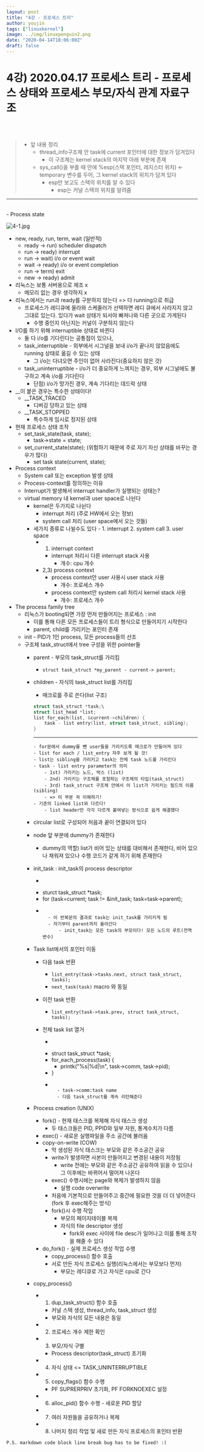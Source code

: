 ```yaml
---
layout: post
title: "4강 - 프로세스 트리"
author: youjin
tags: ["linuxkernel"]
image: ../img/linuxpenguin2.png
date: "2020-04-14T18:06:00Z"
draft: false
---
```


# 4강) 2020.04.17 프로세스 트리 - 프로세스 상태와 프로세스 부모/자식 관계 자료구조
<br><br>
> - 앞 내용 정리
>    - thread_info구조체 안 task에 current 포인터에 대한 정보가 담겨있다
>        - 이 구조체는 kernel stack의 마지막 아래 부분에 존재
>    - sys_call()을 부를 때 안에 %esp(스택 포인터, 레지스터 위치) <- temporary 변수를 두어, 그 kernel stack의 위치가 담겨 있다
>        - esp만 보고도 스택의 위치를 알 수 있다
>            - esp는 커널 스택의 위치를 알려줌
---
<br>
- Process state

![4-1.jpg](https://drive.google.com/uc?id=1NbyuSArIRPpnMc1nTOF4T92a7X3tNA5v)

- new, ready, run, term, wait (일반적)
    - ready -> run) scheduler dispatch
    - run -> ready) interrupt
    - run -> wait) i/o or event wait
    - wait -> ready) i/o or event completion
    - run -> term) exit
    - new -> ready) admit
- 리눅스는 보통 서버용으로 제조 x
    - 메모리 없는 경우 생각하지 x
- 리눅스에서는 run과 ready를 구분하지 않는다 => 다 running으로 취급
    - 프로세스가 레디큐에 올라와 스케줄러가 선택하면 레디 큐에서 사라지지 않고 그대로 있는다. 있다가 wait 상태가 되서야 빠져나와 다른 곳으로 가게된다
        - 수행 중인지 아닌지는 커널이 구분하지 않는다
- I/O를 하기 위해 interruptible 상태로 바뀐다
    - 둘 다 i/o를 기다린다는 공통점이 있으나,
    - task_interruptible - 외부에서 시그널을 보내 i/o가 끝나지 않았음에도 running 상태로 옮길 수 있는 상태
        - 그 i/o는 다녀오면 주인이 없어 사라진다(중요하지 않은 것)
    - task_uninterruptible - i/o가 더 중요하게 느껴지는 경우, 외부 시그널에도 불구하고 계속 i/o를 기다린다
        - 단점) i/o가 망가진 경우, 계속 기다리는 데드락 상태
- __이 붙은 경우는 특수한 상태이다!
    - __TASK_TRACED
        - 디버깅 당하고 있는 상태
    - __TASK_STOPPED
        - 특수하게 임시로 정지된 상태
- 현재 프로세스 상태 조작
    - set_task_state(task, state);
        - task->state = state;
    - set_current_state(state); (위험하기 때문에 주로 자기 자신 상태를 바꾸는 경우가 많다)
        - set task state(current, state);
- Process context
    - System call 또는 exception 발생 상태
    - Process-context를 정의하는 이유
    - Interrupt가 발생해서 interrupt handler가 실행되는 상태는?
    - virtual memory 내 kernel과 user space로 나뉜다
        - kernel은 두가지로 나뉜다
            - interrupt 처리 (주로 HW에서 오는 정보)
            - system call 처리 (user space에서 오는 것들)
        - 세가지 종류로 나뉠수도 있다 - 1. interrupt 2. system call 3. user space
            - 1) interrupt context
                - interrupt 처리시 다른 interrupt stack 사용
                    - 개수: cpu 개수
            - 2,3) process context
                - process context안 user 사용시 user stack 사용
                    - 개수: 프로세스 개수
                - process context안 system call 처리시 kernel stack 사용
                    - 개수: 프로세스 개수
- The process family tree
    - 리눅스가 booting되면 가장 먼저 만들어지는 프로세스 : init
        - 이를 통해 다른 모든 프로세스들이 트리 형식으로 만들어지기 시작한다
        - parent, child를 가리키는 포인터 존재
    - init - PID가 1인 process, 모든 process들의 선조
    - 구조체 task_struct에서 tree 구성을 위한 pointer들
        - parent - 부모의 task_struct를 가리킴
            - `struct task_struct *my_parent - current-> parent;`
        - children - 자식의 task_struct list를 가리킴
            - 매크로를 주로 쓴다(list 구조)

            ```c
            struct task_struct *task;\
            struct list_head *list;
            list for_each(list, &current->children) {
                task - list entry(list, struct task_struct, sibling);
            }
            ```
          ---

              - for문에서 dummy를 뺀 user들을 가리키도록 매크로가 만들어져 있다
              - list for each / list_entry 자주 보게 될 것!
              - list는 sibling을 가리키고 task는 전체 task 노드를 가리킨다
              - task - list entry parameter의 의미
                  - 1st) 가리키는 노드, 박스 (list)
                  - 2nd) 가리키는 구조체를 포함하는 구조체의 타입(task_struct)
                  - 3rd) task_struct 구조체 안에서 이 list가 가리키는 필드의 이름(sibling)
                  - => 이 부분 꼭 이해하기!
              - 기존의 linked list와 다르다!
                  - list header만 각각 다르게 붙여넣는 방식으로 쉽게 해결했다
        - circular list로 구성되어 처음과 끝이 연결되어 있다
        - node 앞 부분에 dummy가 존재한다
            - dummy의 역할) list가 비어 있는 상태를 대비해서 존재한다, 비어 있으나 채워져 있으나 수행 코드가 같게 하기 위해 존재한다
        - init_task : init_task의 process descriptor

            - ```
            - sturct task_struct *task;
            - for (task=current; task != &init_task; task=task->parent);
            - ```

                - 이 반복문의 결과로 task는 init_task를 가리키게 됨
                - 자기부터 parent까지 올라간다
                    - init_task는 모든 task의 부모이다! 모든 노드의 루트(전역 변수)
        - Task list에서의 포인터 이동
            - 다음 task 반환
                - `list_entry(task->tasks.next, struct task_struct, tasks);`
                - `next_task(task)` macro 와 동일
            - 이전 task 반환
                - `list_entry(task->task.prev, struct task_struct, tasks);`
            - 전체 task list 열거

                - ```
                - struct task_struct *task;
                - for_each_process(task) {
                    - printk("%s|%d|\n", task->comm, task->pid);
                - }
                - ```
                 
                    - task->comm:task name
                    - 다음 task_struct를 계속 리턴해준다
        - Process creation (UNIX)
            - fork() - 현재 태스크를 복제해 자식 태스크 생성
                - 두 태스크들은 PID, PPID와 일부 자원, 통계수치가 다름
            - exec() - 새로운 실행파일을 주소 공간에 불러옴
            - copy-on-write (COW)
                - 막 생성된 자식 태스크는 부모와 같은 주소공간 공유
                - write가 발생하면 사본이 만들어지고 변경된 내용이 저장됨
                    - write 전에는 부모와 같은 주소공간 공유하여 읽을 수 있으나 그 이후에는 바뀌어서 떨어져 나온다
                - exec() 수행시에는 page와 복제가 발생하지 않음
                    - 실행 code overwrite
                - 처음에 기본적으로 만들어주고 중간에 필요한 것을 더 더 넣어준다 (fork 후 exec해주는 방식)
                - fork()시 수행 작업
                    - 부모의 페이지테이블 복제
                    - 자식의 file descriptor 생성
                        - fork와 exec 사이에 file desc가 일어나고 이를 통해 조작을 해줄 수 있다
            - do_fork() - 실제 프로세스 생성 작업 수행
                - copy_process() 함수 호출
                - 서로 만든 자식 프로세스 실행(리눅스에서는 부모보다 먼저)
                    - 부모는 레디큐로 가고 자식은 cpu로 간다
        - copy_process()
            - 1. dup_task_struct() 함수 호출
                - 커널 스택 생성, thread_info, task_struct 생성
                - 부모와 자식의 모든 내용은 동일
            - 2. 프로세스 개수 제한 확인
            - 3. 부모/자식 구별
                - Process descriptor(task_struct) 초기화
            - 4. 자식 상태 <= TASK_UNINTERRUPTIBLE
            - 5. copy_flags() 함수 수행
                - PF SUPRERPRIV 초기화, PF FORKNOEXEC 설정
            - 6. alloc_pid() 함수 수행 - 새로운 PID 할당
            - 7. 여러 자원들을 공유하거나 복제
            - 8. 나머지 정리 작업 및 새로 만든 자식 프로세스의 포인터 반환


```
P.S. markdown code block line break bug has to be fixed! :(
```
